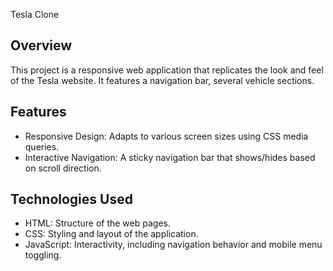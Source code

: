 Tesla Clone

## Overview
This project is a responsive web application that replicates the look and feel of the Tesla website. It features a navigation bar, several vehicle sections.

 ## Features
- Responsive Design: Adapts to various screen sizes using CSS media queries.
- Interactive Navigation: A sticky navigation bar that shows/hides based on scroll direction.


## Technologies Used
- HTML: Structure of the web pages.
- CSS: Styling and layout of the application.
- JavaScript: Interactivity, including navigation behavior and mobile menu toggling.

